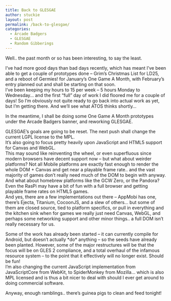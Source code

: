 ```yaml
---
title: Back to GLESGAE
author: stuckie
layout: post
permalink: /back-to-glesgae/
categories:
  - Arcade Badgers
  - GLESGAE
  - Random Gibberings
---
```

Well.. the past month or so has been interesting, to say the least.

I&#8217;ve had more good days than bad days recently, which has meant I&#8217;ve been able to get a couple of prototypes done &#8211; Grim&#8217;s Christmas List for LD25, and a reboot of Germies! for January&#8217;s One Game A Month, with February&#8217;s entry planned out and shall be starting on that soon.  
I&#8217;ve been keeping my hours to 15 per week &#8211; 5 hours Monday to Wednesday&#8230; and the first &#8220;full&#8221; day of work I did floored me for a couple of days! So I&#8217;m obviously not quite ready to go back into actual work as yet, but I&#8217;m getting there. And we&#8217;ll see what ATOS thinks shortly&#8230;

In the meantime, I shall be doing some One Game A Month prototypes under the Arcade Badgers banner, and reworking GLESGAE.

GLESGAE&#8217;s goals are going to be reset. The next push shall change the current LGPL license to the MPL.  
It&#8217;s also going to focus pretty heavily upon JavaScript and HTML5 support for Canvas and WebGL.  
This may sound like reinventing the wheel, or even superfluous since modern browsers have decent support now &#8211; but what about weirder platforms? Not all Mobile platforms are exactly fast enough to render the whole DOM + Canvas and get near a playable frame rate.. and the vast majority of games don&#8217;t really need much of the DOM to begin with anyway. And what about homebrew platforms like the GCW Zero, or the Pandora? Even the RasPi may have a bit of fun with a full browser and getting playable frame rates on HTML5 games.  
And yes, there are a few implementations out there &#8211; AppMobi has one, there&#8217;s Ejecta, Titanium, CocoonJS, and a slew of others&#8230; but some of them are closed source, tied to platform specifics, or pull in everything and the kitchen sink when for games we really just need Canvas, WebGL, and perhaps some networking support and other minor things.. a full DOM isn&#8217;t really necessary for us.

Some of the work has already been started &#8211; it can currently compile for Android, but doesn&#8217;t actually \*do\* anything &#8211; so the seeds have already been planted. However, some of the major restructures will be that the focus will be on GLES 2 compliance, and a total overhaul of the infamous resource system &#8211; to the point that it effectively will no longer exist. Should be fun!  
I&#8217;m also changing the current JavaScript implementation from JavaScriptCore from WebKit, to SpiderMonkey from Mozilla&#8230; which is also MPL licensed and is thus a bit nicer to deal with should I ever get around to doing commercial software.

Anyway, enough ramblings.. there&#8217;s guinea pigs to clean and feed tonight!